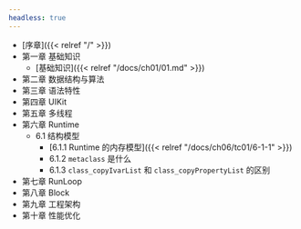 ```yaml
---
headless: true
---
```


- [序章]({{< relref "/" >}})
- 第一章 基础知识
  - [基础知识]({{< relref "/docs/ch01/01.md" >}})
- 第二章 数据结构与算法
- 第三章 语法特性
- 第四章 UIKit
- 第五章 多线程
- 第六章 Runtime 
  - 6.1 结构模型
    - [6.1.1 Runtime 的内存模型]({{< relref "/docs/ch06/tc01/6-1-1" >}})
    - 6.1.2 `metaclass` 是什么
    - 6.1.3 `class_copyIvarList` 和 `class_copyPropertyList` 的区别
- 第七章 RunLoop
- 第八章 Block
- 第九章 工程架构
- 第十章 性能优化


